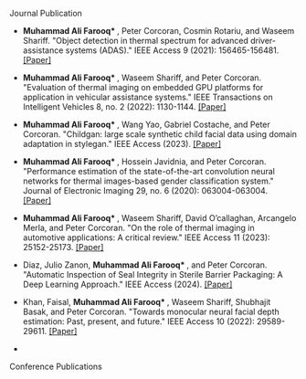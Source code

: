 Journal Publication
  
- <strong>Muhammad Ali Farooq* </strong>, Peter Corcoran, Cosmin Rotariu, and Waseem Shariff. "Object detection in thermal spectrum for advanced driver-assistance systems (ADAS)." IEEE Access 9 (2021): 156465-156481.</strong> [[Paper]](https://ieeexplore.ieee.org/abstract/document/9618926)

- <strong>Muhammad Ali Farooq* </strong>, Waseem Shariff, and Peter Corcoran. "Evaluation of thermal imaging on embedded GPU platforms for application in vehicular assistance systems." IEEE Transactions on Intelligent Vehicles 8, no. 2 (2022): 1130-1144.</strong> [[Paper]](https://ieeexplore.ieee.org/abstract/document/9732195)

- <strong>Muhammad Ali Farooq* </strong>, Wang Yao, Gabriel Costache, and Peter Corcoran. "Childgan: large scale synthetic child facial data using domain adaptation in stylegan." IEEE Access (2023).</strong> [[Paper]](https://ieeexplore.ieee.org/abstract/document/10268402)

- <strong>Muhammad Ali Farooq* </strong>, Hossein Javidnia, and Peter Corcoran. "Performance estimation of the state-of-the-art convolution neural networks for thermal images-based gender classification system." Journal of Electronic Imaging 29, no. 6 (2020): 063004-063004.</strong> [[Paper]](https://www.spiedigitallibrary.org/journals/journal-of-electronic-imaging/volume-29/issue-6/063004/Performance-estimation-of-the-state-of-the-art-convolution-neural/10.1117/1.JEI.29.6.063004.full)

- <strong>Muhammad Ali Farooq* </strong>, Waseem Shariff, David O’callaghan, Arcangelo Merla, and Peter Corcoran. "On the role of thermal imaging in automotive applications: A critical review." IEEE Access 11 (2023): 25152-25173.</strong> [[Paper]](https://ieeexplore.ieee.org/abstract/document/10064306)

- Diaz, Julio Zanon, <strong>Muhammad Ali Farooq* </strong>, and Peter Corcoran. "Automatic Inspection of Seal Integrity in Sterile Barrier Packaging: A Deep Learning Approach." IEEE Access (2024).</strong> [[Paper]](https://ieeexplore.ieee.org/abstract/document/10378691)

- Khan, Faisal, <strong>Muhammad Ali Farooq* </strong>, Waseem Shariff, Shubhajit Basak, and Peter Corcoran. "Towards monocular neural facial depth estimation: Past, present, and future." IEEE Access 10 (2022): 29589-29611.</strong> [[Paper]](https://ieeexplore.ieee.org/abstract/document/9733350)

- 



Conference Publications 

